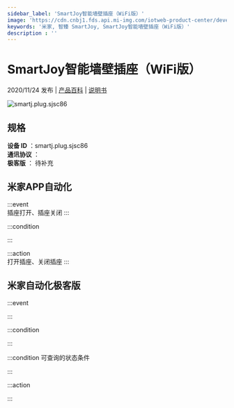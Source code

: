 ```yaml
---
sidebar_label: 'SmartJoy智能墙壁插座（WiFi版）'
image: 'https://cdn.cnbj1.fds.api.mi-img.com/iotweb-product-center/developer_1601885472805MqxsKN7O.png?GalaxyAccessKeyId=AKVGLQWBOVIRQ3XLEW&Expires=9223372036854775807&Signature=ws0RbBBa9HNVtcpEcbBDgl3toCY='
keywords: '米家, 智臻 SmartJoy, SmartJoy智能墙壁插座（WiFi版）'
description : ''
---
```

# SmartJoy智能墙壁插座（WiFi版）

2020/11/24 发布 | [产品百科](https://home.mi.com/webapp/content/baike/product/index.html?model=smartj.plug.sjsc86/) | [说明书](https://home.mi.com/views/introduction.html?model=smartj.plug.sjsc86&region=cn)

![smartj.plug.sjsc86](https://cdn.cnbj1.fds.api.mi-img.com/iotweb-product-center/developer_1601885472805MqxsKN7O.png?GalaxyAccessKeyId=AKVGLQWBOVIRQ3XLEW&Expires=9223372036854775807&Signature=ws0RbBBa9HNVtcpEcbBDgl3toCY=)

## 规格  
> 
**设备 ID** ：smartj.plug.sjsc86  
**通讯协议** ：  
**极客版**  ： 待补充 


## 米家APP自动化  

:::event  
插座打开、插座关闭
:::

:::condition  

:::

:::action   
打开插座、关闭插座
:::

## 米家自动化极客版  

:::event  

:::

:::condition  

:::

:::condition 可查询的状态条件  

:::

:::action  

:::

        
